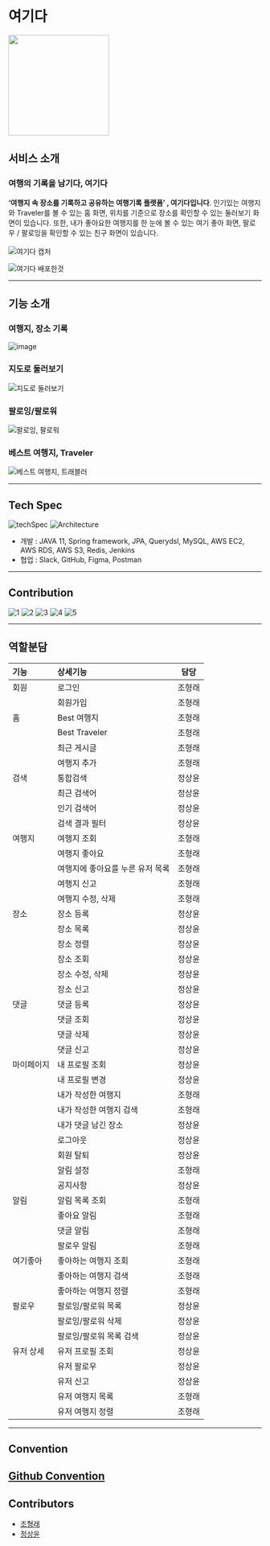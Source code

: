 # 여기다

<img src="https://user-images.githubusercontent.com/77600832/221890855-cf3721c4-2619-45f0-88a3-0c1501a8cb9d.png"  width="200" height="200"/>

## 서비스 소개
### 여행의 기록을 남기다, 여기다

**‘여행지 속 장소를 기록하고 공유하는 여행기록 플랫폼’ , 여기다입니다**.
인기있는 여행지와 Traveler를 볼 수 있는 홈 화면, 위치를 기준으로 장소를 확인할 수 있는 둘러보기 화면이 있습니다. 또한, 내가 좋아요한 여행지를 한 눈에 볼 수 있는 여기 좋아 화면, 팔로우 / 팔로잉을 확인할 수 있는 친구 화면이 있습니다.
<br> </br>
![여기다 캡처](https://user-images.githubusercontent.com/77600832/223436141-9ba5c659-138f-41a5-87c7-1bfc7c12c079.png)

![여기다 배포한것](https://github.com/YeoGiDa/YeoGiDa-Backend/assets/76774733/201dc47c-240f-4e76-93d3-0114ab8939ea)

----

## 기능 소개

### 여행지, 장소 기록
![image](https://user-images.githubusercontent.com/77600832/223440591-06b149fd-f861-48f0-a959-1daf41e9a23b.png)


### 지도로 둘러보기
![지도로 둘러보기](https://user-images.githubusercontent.com/77600832/223441313-e339ed8f-9aba-4650-8897-62fc31936c14.png)


### 팔로잉/팔로워
![팔로잉, 팔로워](https://user-images.githubusercontent.com/77600832/223441373-912661f5-5765-4dfc-b42a-ca509b90094f.png)


### 베스트 여행지, Traveler
![베스트 여행지, 트래블러](https://user-images.githubusercontent.com/77600832/223441443-387746dc-4376-4a96-9201-5732af94a548.png)

----
## Tech Spec
![techSpec](https://github.com/YeoGiDa/YeoGiDa-Backend/assets/76774733/7754b658-5e70-4083-90ba-123e39c03419)
![Architecture](https://github.com/YeoGiDa/YeoGiDa-Backend/assets/76774733/3f05a187-a7f0-46ec-af1c-faaae0bc5f38)
- 개발 : JAVA 11, Spring framework, JPA, Querydsl, MySQL, AWS EC2, AWS RDS, AWS S3, Redis, Jenkins
- 협업 : Slack, GitHub, Figma, Postman

----
## Contribution
![1](https://github.com/YeoGiDa/YeoGiDa-Backend/assets/76774733/d72d93c8-8039-4efe-a60c-ef079fbb39b7)
![2](https://github.com/YeoGiDa/YeoGiDa-Backend/assets/76774733/9e2f72c5-1972-4dc7-91e9-e5efa8c95d33)
![3](https://github.com/YeoGiDa/YeoGiDa-Backend/assets/76774733/9395f73a-39f5-42ec-9e0b-9e1a8e3f501d)
![4](https://github.com/YeoGiDa/YeoGiDa-Backend/assets/76774733/d6959380-e31d-452f-b96a-0a7102090afa)
![5](https://github.com/YeoGiDa/YeoGiDa-Backend/assets/76774733/f066416e-591c-4527-8c6f-f1b3eeed99d4)

----
## 역할분담
| 기능 | 상세기능 | 담당 |
| :--- | :--- | :---: |
| 회원 | 로그인 | 조형래 |
|  | 회원가입 | 조형래 |
| 홈 | Best 여행지 | 조형래 |
|  | Best Traveler | 조형래 |
|  | 최근 게시글 | 조형래 |
|  | 여행지 추가 | 조형래 |
| 검색 | 통합검색 | 정상윤 |
|  | 최근 검색어 | 정상윤 |
|  | 인기 검색어 | 정상윤 |
|  | 검색 결과 필터 | 정상윤 |
| 여행지 | 여행지 조회 | 조형래 |
| | 여행지 좋아요 | 조형래 |
| | 여행지에 좋아요를 누른 유저 목록 | 조형래 |
| | 여행지 신고 | 조형래 |
| | 여행지 수정, 삭제 | 조형래 |
| 장소 | 장소 등록 | 정상윤 |
|  | 장소 목록 | 정상윤 |
|  | 장소 정렬 | 정상윤 |
|  | 장소 조회 | 정상윤 |
|  | 장소 수정, 삭제 | 정상윤 |
|  | 장소 신고 | 정상윤 |
| 댓글 | 댓글 등록 | 정상윤 |
|  | 댓글 조회 | 정상윤 |
|  | 댓글 삭제 | 정상윤 |
|  | 댓글 신고 | 정상윤 |
| 마이페이지 | 내 프로필 조회 | 정상윤 |
|  | 내 프로필 변경 | 정상윤 |
|  | 내가 작성한 여행지 | 조형래 |
|  | 내가 작성한 여행지 검색 | 조형래 |
|  | 내가 댓글 남긴 장소 | 정상윤 |
|  | 로그아웃 | 정상윤 |
|  | 회원 탈퇴 | 정상윤 |
|  | 알림 설정 | 조형래 |
|  | 공지사항 | 정상윤 |
| 알림 | 알림 목록 조회 | 조형래 |
|  | 좋아요 알림 | 조형래 |
|  | 댓글 알림 | 조형래 |
|  | 팔로우 알림 | 조형래 |
| 여기좋아 | 좋아하는 여행지 조회 | 조형래 |
|  | 좋아하는 여행지 검색 | 조형래 |
|  | 좋아하는 여행지 정렬 | 조형래 |
| 팔로우 | 팔로잉/팔로워 목록 | 정상윤 |
|  | 팔로잉/팔로워 삭제 | 정상윤 |
|  | 팔로잉/팔로워 목록 검색 | 정상윤 |
| 유저 상세 | 유저 프로필 조회 | 정상윤 |
|  | 유저 팔로우 | 정상윤 |
|  | 유저 신고 | 정상윤 |
|  | 유저 여행지 목록 | 조형래 |
|  | 유저 여행지 정렬 | 조형래 |

----
## Convention
[Github Convention](https://github.com/YeoGiDa/YeoGiDa-Android/blob/develop/Docs/Github%20Convention.md)
----
## Contributors
- [조형래](https://github.com/ppirae)
- [정상윤](https://github.com/sdsd988)
